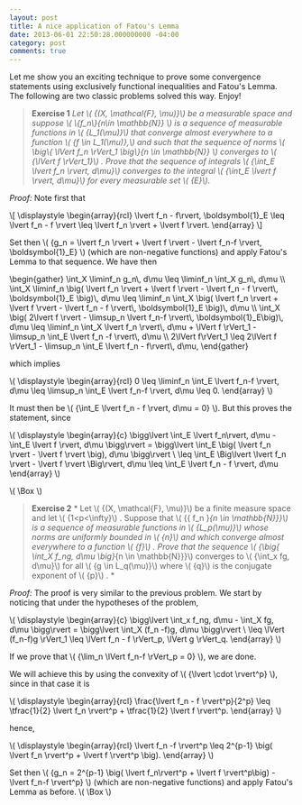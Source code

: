 ```yaml
---
layout: post
title: A nice application of Fatou's Lemma
date: 2013-06-01 22:50:28.000000000 -04:00
category: post
comments: true
---
```


Let me show you an exciting technique to prove some convergence statements using exclusively functional inequalities and Fatou's Lemma. The following are two classic problems solved this way. Enjoy!

> **Exercise 1** *Let \\( {(X, \mathcal{F}, \mu)}\\)  be a measurable space and suppose \\( \\{f_n\\}_{n\in \mathbb{N}} \\)  is a sequence of measurable functions in \\( {L_1(\mu)}\\)  that converge almost everywhere to a function \\( {f \in L_1(\mu)},\\)  and such that the sequence of norms \\( \big\\{ \lVert f_n \rVert_1 \big\\}_{n \in \mathbb{N}} \\)  converges to \\( {\lVert f \rVert_1}\\) . Prove that the sequence of integrals \\( {\int_E \lvert f_n \rvert\, d\mu}\\)  converges to the integral \\( {\int_E \lvert f \rvert\, d\mu}\\)  for every measurable set \\( {E}\\).*

*Proof:*  Note first that

\\[ \displaystyle  \begin{array}{rcl}  \lvert f_n - f\rvert\, \boldsymbol{1}_E \leq \lvert f_n - f \rvert \leq \lvert f_n \rvert + \lvert f \rvert. \end{array}  \\]

Set then \\( {g_n = \lvert f_n \rvert + \lvert f \rvert - \lvert f_n-f \rvert\, \boldsymbol{1}_E} \\) (which are non-negative functions) and apply Fatou's Lemma to that sequence. We have then

<div>
\begin{gather}
\int_X \liminf_n g_n\, d\mu \leq \liminf_n \int_X g_n\, d\mu \\ 
\int_X \liminf_n \big( \lvert f_n \rvert + \lvert f \rvert - \lvert f_n - f \rvert\, \boldsymbol{1}_E \big)\, d\mu \leq \liminf_n \int_X \big( \lvert f_n \rvert + \lvert f \rvert - \lvert f_n - f \rvert\, \boldsymbol{1}_E \big)\, d\mu \\ 
\int_X \big( 2\lvert f \rvert - \limsup_n \lvert f_n-f \rvert\, \boldsymbol{1}_E\big)\, d\mu \leq \liminf_n \int_X \lvert f_n \rvert\, d\mu + \lVert f \rVert_1 - \limsup_n \int_E \lvert f_n -f \rvert\, d\mu \\ 
2\lVert f\rVert_1 \leq 2\lVert f \rVert_1 - \limsup_n \int_E \lvert f_n - f\rvert\, d\mu,
\end{gather}
</div>

which implies

\\( \displaystyle  \begin{array}{rcl}  0 \leq \liminf_n \int_E \lvert f_n-f \rvert\, d\mu \leq \limsup_n \int_E \lvert f_n-f \rvert\, d\mu \leq 0. \end{array}  \\)

It must then be \\( {\int_E \lvert f_n - f \rvert\, d\mu = 0} \\). But this proves the statement, since

\\( \displaystyle  \begin{array}{c}  \bigg\lvert \int_E \lvert f_n\rvert\, d\mu - \int_E \lvert f \rvert\, d\mu \bigg\rvert = \bigg\lvert \int_E \big( \lvert f_n \rvert - \lvert f \rvert \big)\, d\mu \bigg\rvert \\  \leq \int_E \Big\lvert \lvert f_n \rvert - \lvert f \rvert \Big\rvert\, d\mu \leq \int_E \lvert f_n - f \rvert\, d\mu \end{array}  \\)

\\( \Box \\)

> **Exercise 2** * Let \\( {(X, \mathcal{F}, \mu)}\\)  be a finite measure space and let \\( {1&lt;p&lt;\infty}\\) . Suppose that \\( {\{ f_n \}_{n \in \mathbb{N}}}\\)  is a sequence of measurable functions in \\( {L_p(\mu)}\\)  whose norms are uniformly bounded in \\( {n}\\)  and which converge almost everywhere to a function \\( {f}\\) . Prove that the sequence \\( {\big\{ \int_X f_ng\, d\mu \big\}_{n \in \mathbb{N}}}\\)  converges to \\( {\int_x fg\, d\mu}\\)  for all \\( {g \in L_q(\mu)}\\)  where \\( {q}\\)  is the conjugate exponent of \\( {p}\\) . *

*Proof:*  The proof is very similar to the previous problem. We start by noticing that under the hypotheses of the problem,

\\( \displaystyle  \begin{array}{c}  \bigg\lvert \int_x f_ng\, d\mu - \int_X fg\, d\mu \bigg\rvert = \bigg\lvert \int_X (f_n -f)g\, d\mu \bigg\rvert \\ \leq \lVert (f_n-f)g \rVert_1 \leq \lVert f_n - f \rVert_p\, \lVert g \rVert_q. \end{array}  \\)

If we prove that \\( {\lim_n \lVert f_n-f \rVert_p = 0} \\), we are done.

We will achieve this by using the convexity of \\( {\lvert \cdot \rvert^p} \\), since in that case it is

\\( \displaystyle  \begin{array}{rcl}  \frac{\lvert f_n - f \rvert^p}{2^p} \leq \tfrac{1}{2} \lvert f_n \rvert^p + \tfrac{1}{2} \lvert f \rvert^p. \end{array}  \\)

hence,

\\( \displaystyle  \begin{array}{rcl}  \lvert f_n -f \rvert^p \leq 2^{p-1} \big( \lvert f_n \rvert^p + \lvert f \rvert^p \big). \end{array}  \\)

Set then \\( {g_n = 2^{p-1} \big( \lvert f_n\rvert^p + \lvert f \rvert^p\big) - \lvert f_n-f \rvert^p} \\) (which are non-negative functions) and apply Fatou's Lemma as before. \\( \Box \\)

